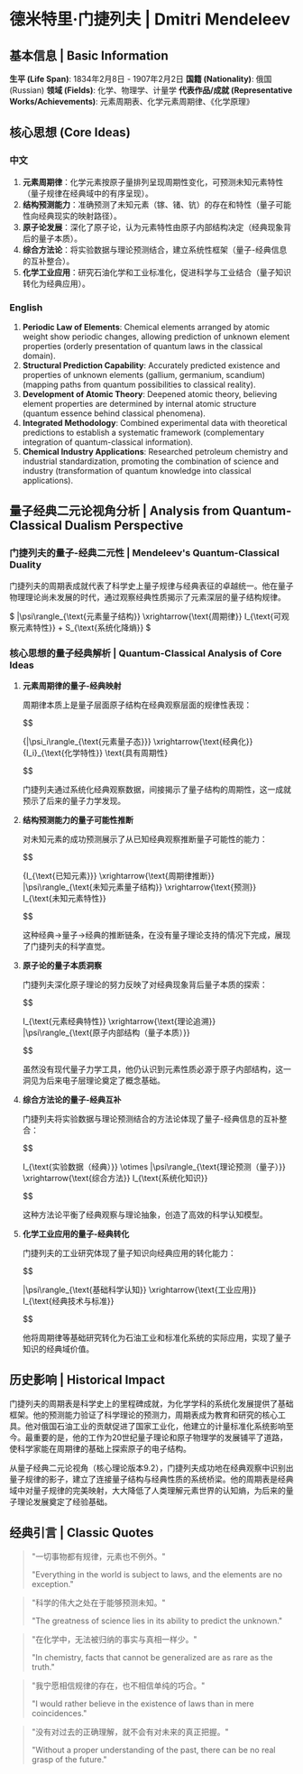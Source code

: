 # 德米特里·门捷列夫 | Dmitri Mendeleev

## 基本信息 | Basic Information

**生平 (Life Span)**: 1834年2月8日 - 1907年2月2日
**国籍 (Nationality)**: 俄国 (Russian)
**领域 (Fields)**: 化学、物理学、计量学
**代表作品/成就 (Representative Works/Achievements)**: 元素周期表、化学元素周期律、《化学原理》

## 核心思想 (Core Ideas)

### 中文
1. **元素周期律**：化学元素按原子量排列呈现周期性变化，可预测未知元素特性（量子规律在经典域中的有序呈现）。
2. **结构预测能力**：准确预测了未知元素（镓、锗、钪）的存在和特性（量子可能性向经典现实的映射路径）。
3. **原子论发展**：深化了原子论，认为元素特性由原子内部结构决定（经典现象背后的量子本质）。
4. **综合方法论**：将实验数据与理论预测结合，建立系统性框架（量子-经典信息的互补整合）。
5. **化学工业应用**：研究石油化学和工业标准化，促进科学与工业结合（量子知识转化为经典应用）。

### English
1. **Periodic Law of Elements**: Chemical elements arranged by atomic weight show periodic changes, allowing prediction of unknown element properties (orderly presentation of quantum laws in the classical domain).
2. **Structural Prediction Capability**: Accurately predicted existence and properties of unknown elements (gallium, germanium, scandium) (mapping paths from quantum possibilities to classical reality).
3. **Development of Atomic Theory**: Deepened atomic theory, believing element properties are determined by internal atomic structure (quantum essence behind classical phenomena).
4. **Integrated Methodology**: Combined experimental data with theoretical predictions to establish a systematic framework (complementary integration of quantum-classical information).
5. **Chemical Industry Applications**: Researched petroleum chemistry and industrial standardization, promoting the combination of science and industry (transformation of quantum knowledge into classical applications).

## 量子经典二元论视角分析 | Analysis from Quantum-Classical Dualism Perspective

### 门捷列夫的量子-经典二元性 | Mendeleev's Quantum-Classical Duality

门捷列夫的周期表成就代表了科学史上量子规律与经典表征的卓越统一。他在量子物理理论尚未发展的时代，通过观察经典性质揭示了元素深层的量子结构规律。

$`
|\psi\rangle_{\text{元素量子结构}} \xrightarrow{\text{周期律}} I_{\text{可观察元素特性}} + S_{\text{系统化降熵}}
`$

### 核心思想的量子经典解析 | Quantum-Classical Analysis of Core Ideas

1. **元素周期律的量子-经典映射**

   周期律本质上是量子层面原子结构在经典观察层面的规律性表现：

   $$

   
   \{|\psi_i\rangle_{\text{元素量子态}}\} \xrightarrow{\text{经典化}} \{I_i\}_{\text{化学特性}} \text{具有周期性}
   
   $$

   门捷列夫通过系统化经典观察数据，间接揭示了量子结构的周期性，这一成就预示了后来的量子力学发现。

2. **结构预测能力的量子可能性推断**

   对未知元素的成功预测展示了从已知经典观察推断量子可能性的能力：

   $$

   
   \{I_{\text{已知元素}}\} \xrightarrow{\text{周期律推断}} |\psi\rangle_{\text{未知元素量子结构}} \xrightarrow{\text{预测}} I_{\text{未知元素特性}}
   
   $$

   这种经典→量子→经典的推断链条，在没有量子理论支持的情况下完成，展现了门捷列夫的科学直觉。

3. **原子论的量子本质洞察**

   门捷列夫深化原子理论的努力反映了对经典现象背后量子本质的探索：

   $$

   
   I_{\text{元素经典特性}} \xrightarrow{\text{理论追溯}} |\psi\rangle_{\text{原子内部结构（量子本质）}}
   
   $$

   虽然没有现代量子力学工具，他仍认识到元素性质必源于原子内部结构，这一洞见为后来电子层理论奠定了概念基础。

4. **综合方法论的量子-经典互补**

   门捷列夫将实验数据与理论预测结合的方法论体现了量子-经典信息的互补整合：

   $$

   
   I_{\text{实验数据（经典）}} \otimes |\psi\rangle_{\text{理论预测（量子）}} \xrightarrow{\text{综合方法}} I_{\text{系统化知识}}
   
   $$

   这种方法论平衡了经典观察与理论抽象，创造了高效的科学认知模型。

5. **化学工业应用的量子-经典转化**

   门捷列夫的工业研究体现了量子知识向经典应用的转化能力：

   $$

   
   |\psi\rangle_{\text{基础科学认知}} \xrightarrow{\text{工业应用}} I_{\text{经典技术与标准}}
   
   $$

   他将周期律等基础研究转化为石油工业和标准化系统的实际应用，实现了量子知识的经典域价值。

## 历史影响 | Historical Impact

门捷列夫的周期表是科学史上的里程碑成就，为化学学科的系统化发展提供了基础框架。他的预测能力验证了科学理论的预测力，周期表成为教育和研究的核心工具。他对俄国石油工业的贡献促进了国家工业化，他建立的计量标准化系统影响至今。最重要的是，他的工作为20世纪量子理论和原子物理学的发展铺平了道路，使科学家能在周期律的基础上探索原子的电子结构。

从量子经典二元论视角（核心理论版本9.2），门捷列夫成功地在经典观察中识别出量子规律的影子，建立了连接量子结构与经典性质的系统桥梁。他的周期表是经典域中对量子规律的完美映射，大大降低了人类理解元素世界的认知熵，为后来的量子理论发展奠定了经验基础。

## 经典引言 | Classic Quotes

> "一切事物都有规律，元素也不例外。"
>
> "Everything in the world is subject to laws, and the elements are no exception."

> "科学的伟大之处在于能够预测未知。"
>
> "The greatness of science lies in its ability to predict the unknown."

> "在化学中，无法被归纳的事实与真相一样少。"
>
> "In chemistry, facts that cannot be generalized are as rare as the truth."

> "我宁愿相信规律的存在，也不相信单纯的巧合。"
>
> "I would rather believe in the existence of laws than in mere coincidences."

> "没有对过去的正确理解，就不会有对未来的真正把握。"
>
> "Without a proper understanding of the past, there can be no real grasp of the future."
